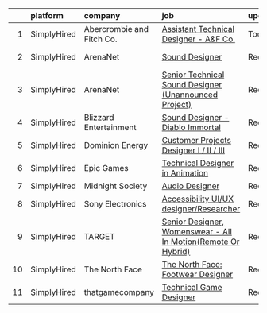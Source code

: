 

|    | platform    | company                   | job                                                                                                                                                                                | update_time   | location         |
|---:|:------------|:--------------------------|:-----------------------------------------------------------------------------------------------------------------------------------------------------------------------------------|:--------------|:-----------------|
|  1 | SimplyHired | Abercrombie and Fitch Co. | [Assistant Technical Designer - A&F Co.](https://www.simplyhired.com/job/u9YKCmB0p0Fsdq5eMXZ6LAUHC-hnSKgSaNMdlakaeJO9xnHcS16O4g?q=technical+sound+designer)                        | Today         | Columbus, OH     |
|  2 | SimplyHired | ArenaNet                  | [Sound Designer](https://www.simplyhired.com/job/rThG5IY9IzWMAoan9hcJnI7UxDCG6Ihg__kK3_DSy7e3u3DOyW-XHQ?q=technical+sound+designer)                                                | Recently      | Bellevue, WA     |
|  3 | SimplyHired | ArenaNet                  | [Senior Technical Sound Designer (Unannounced Project)](https://www.simplyhired.com/job/kaIkK_Q8m1vYF_6Z_pCqeYTyzBffg--FumUbKk7oA1kHxrOCDZweog?q=technical+sound+designer)         | Recently      | Bellevue, WA     |
|  4 | SimplyHired | Blizzard Entertainment    | [Sound Designer - Diablo Immortal](https://www.simplyhired.com/job/be44SuZxxfwebqNPsGkhf71yHynOZ_Q7VRJIkl51HzMzpl7Qx8Iqxg?q=technical+sound+designer)                              | Recently      | Irvine, CA       |
|  5 | SimplyHired | Dominion Energy           | [Customer Projects Designer I / II / III](https://www.simplyhired.com/job/gL1rfm2PALQAUZE2QgT1m6QqjKNPN_FNP6SLmr0CAanK7m09Rt4lvg?q=technical+sound+designer)                       | Recently      | Chesapeake, VA   |
|  6 | SimplyHired | Epic Games                | [Technical Designer in Animation](https://www.simplyhired.com/job/zPxSavO2R1WQXXdNPrX_de8HBxN4ElZoSgs6vIsnppoMUjSrq-hTtw?q=technical+sound+designer)                               | Recently      | Cary, NC         |
|  7 | SimplyHired | Midnight Society          | [Audio Designer](https://www.simplyhired.com/job/nn502Lo13jLcSr2d4fnbt_i2K9Bf6y2BltTqfZgqk7LZooiHPAoyUA?q=technical+sound+designer)                                                | Recently      | Remote           |
|  8 | SimplyHired | Sony Electronics          | [Accessibility UI/UX designer/Researcher](https://www.simplyhired.com/job/rj2QgQ7T8vCD2rN6izndTx06dW-AYv9TJvz_rJ9AcjJg0pF8fNMJCQ?q=technical+sound+designer)                       | Recently      | San Diego, CA    |
|  9 | SimplyHired | TARGET                    | [Senior Designer, Womenswear - All In Motion(Remote Or Hybrid)](https://www.simplyhired.com/job/fQYXGI894wf_QoZVtvAilY51D3gqqvcloGKLSzt0H51cF_iO0WqwSw?q=technical+sound+designer) | Recently      | Minneapolis, MN  |
| 10 | SimplyHired | The North Face            | [The North Face: Footwear Designer](https://www.simplyhired.com/job/68NdHH-neLbXTC2lvwCDOKVNGAOkX3vSeOA7XA4obivT9XP3gxcnBQ?q=technical+sound+designer)                             | Recently      | Denver, CO       |
| 11 | SimplyHired | thatgamecompany           | [Technical Game Designer](https://www.simplyhired.com/job/y-lz1SeAzhQNkUvxzmRDeaOIi_-I-WZ7TDGfH5pz93q_EUn8T_TaaQ?q=technical+sound+designer)                                       | Recently      | Santa Monica, CA |